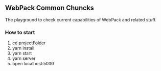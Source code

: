 ## WebPack Common Chuncks

The playground to check current capabilities of WebPack and related stuff.

### How to start

1. cd projectFolder
2. yarn install
3. yarn start
4. yarn server
5. open localhost:5000
